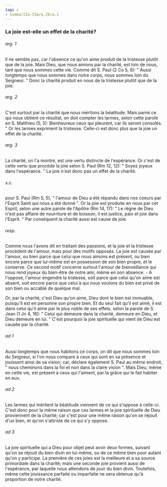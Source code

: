 ```yaml
---
tags : 
- Summa/IIa-IIæ/q.28/a.1
---
```


### La joie est-elle un effet de la charité?

###### arg. 1
Il ne semble pas, car l'absence ce qu'on aime produit de la tristesse plutôt que de la joie. Mais Dieu, que nous aimons par la charité, est loin de nous, tant que nous sommes cette vie. Comme dit S. Paul (2 Co 5, 6): " Aussi longtemps que nous sommes dans notre corps, nous sommes loin du Seigneur. " Donc la charité produit en nous de la tristesse plutôt que de la joie. 

###### arg. 2
C'est surtout par la charité que nous méritons la béatitude. Mais parmi ce qui nous obtient ce résultat, on doit compter les larmes, selon cette parole en S. Matthieu (5, 5): Bienheureux ceux qui pleurent, car ils seront consolés. " Or les larmes expriment la tristesse. Celle-ci est donc plus que la joie un effet de la charité. 

###### arg. 3
La charité, on l'a montré, est une vertu distincte de l'espérance. Or c'est de cette vertu que procède la joie selon S. Paul (Rm 12, 12): " Soyez joyeux dans l'espérance. " La joie n'est donc pas un effet de la charité. 

###### s.c.
pour S. Paul (Rm 5, 5), " l'amour de Dieu a été répandu dans nos coeurs par l'Esprit Saint qui nous a été donné ". Or la joie est produite en nous par cet Esprit, selon une autre parole de l'Apôtre (Rm 14, 17): " Le règne de Dieu n'est pas affaire de nourriture et de boisson, il est justice, paix et joie dans l'Esprit. " Par conséquent la charité aussi est cause de joie. 

###### resp.
Comme nous l'avons dit en traitant des passions, et la joie et la tristesse procèdent de l'amour, mais pour des motifs opposés. La joie est causée par l'amour, ou bien parce que celui que nous aimons est présent, ou bien encore parce que lui-même est en possession de son bien propre, et le conserve. Ce second motif concerne surtout l'amour de bienveillance qui nous rend joyeux du bien-être de notre ami, même en son absence. - A l'opposé, l'amour engendre la tristesse, soit parce que celui qu'on aime est absent, soit encore parce que celui à qui nous voulons du bien est privé de son bien ou accablé de quelque mal. 

Or, par la charité, c'est Dieu qu'on aime, Dieu dont le bien est immuable, puisqu'il est en personne son propre bien. Et du seul fait qu’il est aimé, il est dans celui qu'il aime par le plus noble de ses effets, selon la parole de S. Jean (1 Jn 4, 16): " Celui qui demeure dans la charité, demeure en Dieu, et Dieu demeure en lui. " C'est pourquoi la joie spirituelle qui vient de Dieu est causée par la charité. 

###### ad 1
Aussi longtemps que nous habitons ce corps, on dit que nous sommes loin du Seigneur, si l'on nous compare à ceux qui sont en sa présence et jouissent ainsi de sa vision; car, déclare également S. Paul au même endroit, " nous cheminons dans la foi et non dans la claire vision ". Mais Dieu, même en cette vie, est présent à ceux qui l'aiment, par la grâce qui le fait habiter en eux. 

###### ad 2
Les larmes qui méritent la béatitude viennent de ce qui s'oppose à celle-ci. C'est donc pour la même raison que ces larmes et la joie spirituelle de Dieu proviennent de la charité; car c'est pour une même raison qu'on se réjouit d'un bien, et qu'on s'attriste de ce qui s'y oppose. 

###### ad 3
La joie spirituelle qui a Dieu pour objet peut avoir deux formes, suivant qu'on se réjouit du bien divin en lui-même, ou de ce même bien pour autant qu'on y participe. La première de ces joies est la meilleure et a sa source primordiale dans la charité; mais une seconde joie provient aussi de l'espérance, par laquelle nous attendons de jouir du bien divin. Toutefois, même cette jouissance parfaite ou imparfaite ne sera obtenue qu'à proportion de notre charité. 

